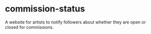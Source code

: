 # commission-status
A website for artists to notify followers about whether they are open or closed for commissions.
